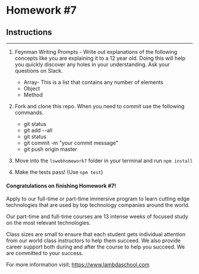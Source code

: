 # Homework #7

## Instructions
---
1. Feynman Writing Prompts - Write out explanations of the following concepts like you are explaining it to a 12 year old.  Doing this will help you quickly discover any holes in your understanding.  Ask your questions on Slack.
		
	* Array- This is a list that contains any number of elements
	* Object
	* Method


3. Fork and clone this repo.  When you need to commit use the following commands.
		
	* git status
	* git add --all
	* git status
	* git commit -m "your commit message"
	* git push origin master


4. Move into the `lswebhomework7` folder in your terminal and run `npm install` 


4. Make the tests pass! (Use `npm test`)




#### Congratulations on finishing Homework #7!
Apply to our full-time or part-time immersive program to learn cutting edge technologies that are used by top technology companies around the world.

Our part-time and full-time courses are 13 intense weeks of focused study on the most relevant technologies.  

Class sizes are small to ensure that each student gets individual attention from our world class instructors to help them succeed.  We also provide career support both during and after the course to help you succeed.  We are committed to your success.

For more information visit: https://www.lambdaschool.com
